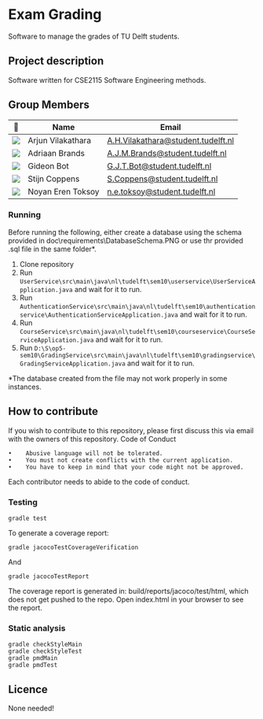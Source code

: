 # Exam Grading

Software to manage the grades of TU Delft students.

## Project description 

Software written for CSE2115 Software Engineering methods.

## Group Members

| 📸 | Name | Email |
|---|---|---|
| ![](https://eu.ui-avatars.com/api/?name=Arjun+Vilakathara&length=2&size=50&color=DDD&background=777&font-size=0.325) | Arjun Vilakathara | A.H.Vilakathara@student.tudelft.nl |
| ![](https://secure.gravatar.com/avatar/3681e93a8bfcc597d587ddc00110167d?s=50&d=identicon)    | Adriaan Brands    | A.J.M.Brands@student.tudelft.nl |
| ![](https://secure.gravatar.com/avatar/32771f3eb0f2aad9d9f0dbb94d3cf32a?s=50&d=identicon)    | Gideon Bot        | G.J.T.Bot@student.tudelft.nl |
| ![](https://secure.gravatar.com/avatar/7026ce51a9906069d30c74d9a317547e?s=50&d=identicon)    | Stijn Coppens     | S.Coppens@student.tudelft.nl |
| ![](https://secure.gravatar.com/avatar/0dafb2b8bebf8568a3c01f0424e9c86f?s=800&d=identicon)    | Noyan Eren Toksoy     | n.e.toksoy@student.tudelft.nl |

### Running 
Before running the following, either create a database using the schema provided in doc\requirements\DatabaseSchema.PNG or use thr provided .sql file in the same folder*. 
1. Clone repository
2. Run `UserService\src\main\java\nl\tudelft\sem10\userservice\UserServiceApplication.java` and wait for it to run.
3. Run `AuthenticationService\src\main\java\nl\tudelft\sem10\authenticationservice\AuthenticationServiceApplication.java` and wait for it to run.
4. Run `CourseService\src\main\java\nl\tudelft\sem10\courseservice\CourseServiceApplication.java` and wait for it to run.
4. Run `D:\S\op5-sem10\GradingService\src\main\java\nl\tudelft\sem10\gradingservice\GradingServiceApplication.java` and wait for it to run.

*The database created from the file may not work properly in some instances.

## How to contribute

If you wish to contribute to this repository, please first discuss this via email with the owners of this repository.
Code of Conduct

    •    Abusive language will not be tolerated.
    •    You must not create conflicts with the current application.
    •    You have to keep in mind that your code might not be approved.
    
Each contributor needs to abide to the code of conduct.

### Testing
```
gradle test
```

To generate a coverage report:
```
gradle jacocoTestCoverageVerification
```


And
```
gradle jacocoTestReport
```
The coverage report is generated in: build/reports/jacoco/test/html, which does not get pushed to the repo. Open index.html in your browser to see the report. 

### Static analysis
```
gradle checkStyleMain
gradle checkStyleTest
gradle pmdMain
gradle pmdTest
```

## Licence 
None needed!